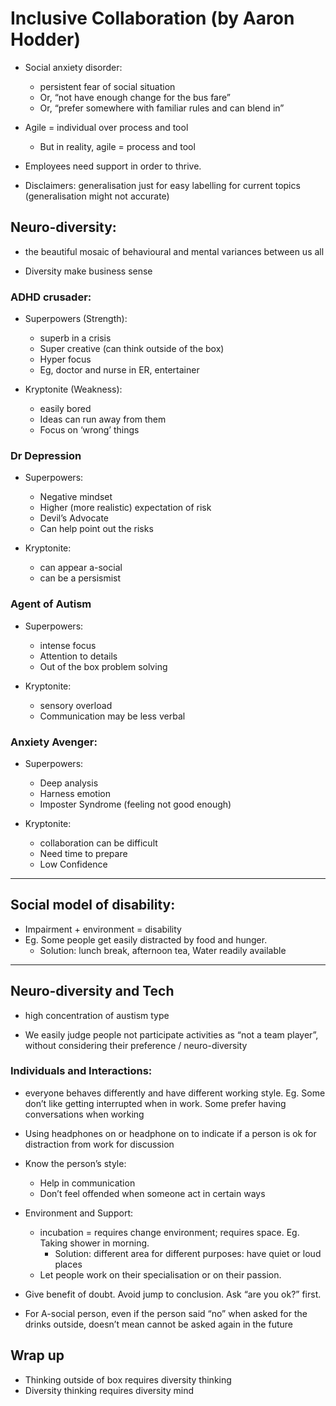 # Inclusive Collaboration (by Aaron Hodder)

* Social anxiety disorder:
  * persistent fear of social situation
  * Or, “not have enough change for the bus fare”
  * Or, “prefer somewhere with familiar rules and can blend in”

* Agile = individual over process and tool
  * But in reality, agile = process and tool

* Employees need support in order to thrive.

* Disclaimers: generalisation just for easy labelling for current topics (generalisation might not accurate)

## Neuro-diversity:
* the beautiful mosaic of behavioural and mental variances between us all

* Diversity make business sense

### ADHD crusader:
* Superpowers (Strength):
  * superb in a crisis
  * Super creative (can think outside of the box)
  * Hyper focus
  * Eg, doctor and nurse in ER, entertainer

* Kryptonite (Weakness):
  * easily bored
  * Ideas can run away from them
  * Focus on ‘wrong’ things

### Dr Depression
* Superpowers:
  * Negative mindset
  * Higher (more realistic) expectation of risk
  * Devil’s Advocate
  * Can help point out the risks

* Kryptonite:
  * can appear a-social
  * can be a persismist

### Agent of Autism
* Superpowers:
  * intense focus
  * Attention to details 
  * Out of the box problem solving

* Kryptonite:
  * sensory overload
  * Communication may be less verbal

### Anxiety Avenger:
* Superpowers:
  * Deep analysis
  * Harness emotion
  * Imposter Syndrome (feeling not good enough)

* Kryptonite:
  * collaboration can be difficult
  * Need time to prepare
  * Low Confidence

-----

## Social model of disability:

* Impairment + environment = disability 
* Eg. Some people get easily distracted by food and hunger.
  * Solution: lunch break, afternoon tea, Water readily available

-----

## Neuro-diversity and Tech
* high concentration of austism type

* We easily judge people not participate activities as “not a team player”, without considering their preference / neuro-diversity

### Individuals and Interactions:
* everyone behaves differently and have different working style. Eg. Some don’t like getting interrupted when in work. Some prefer having conversations when working
* Using headphones on or headphone on to indicate if a person is ok for distraction from work for discussion

* Know the person’s style:
  * Help in communication
  * Don’t feel offended when someone act in certain ways

* Environment and Support:
  * incubation = requires change environment; requires space. Eg. Taking shower in morning.
    * Solution: different area for different purposes: have quiet or loud places
  * Let people work on their specialisation or on their passion.

* Give benefit of doubt. Avoid jump to conclusion. Ask “are you ok?” first.

* For A-social person, even if the person said “no” when asked for the drinks outside, doesn’t mean cannot be asked again in the future

## Wrap up

* Thinking outside of box requires diversity thinking
* Diversity thinking requires diversity mind










